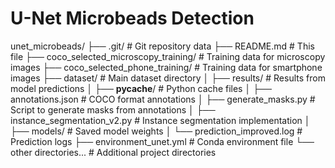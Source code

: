 # U-Net Microbeads Detection
unet_microbeads/
├── .git/                            # Git repository data
├── README.md                        # This file
├── coco_selected_microscopy_training/   # Training data for microscopy images
├── coco_selected_phone_training/    # Training data for smartphone images
├── dataset/                         # Main dataset directory
│   ├── results/                     # Results from model predictions
│   ├── __pycache__/                 # Python cache files
│   ├── annotations.json             # COCO format annotations
│   ├── generate_masks.py            # Script to generate masks from annotations
│   ├── instance_segmentation_v2.py  # Instance segmentation implementation
│   ├── models/                      # Saved model weights
│   └── prediction_improved.log      # Prediction logs
├── environment_unet.yml             # Conda environment file
└── other directories...             # Additional project directories
